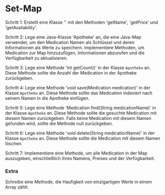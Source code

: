 # Set-Map

Schritt 1: Erstellt eine Klasse '' mit den Methoden 'getName', 'getPrice' und 'getAvailability'.

Schritt 2: Lege eine Java-Klasse 'Apotheke' an, die eine Java-Map verwendet, um den Medication Namen als Schlüssel und deren Informationen als Werte zu speichern. Implementiere Methoden, um Medication zur Map hinzuzufügen, Informationen abzurufen und die Verfügbarkeit zu aktualisieren.

Schritt 3: Lege eine Methode 'int getCount()' in der Klasse `Apotheke` an. Diese Methode sollte die Anzahl der Medication in der Apotheke zurückgeben.

Schritt 4: Lege eine Methode 'void save(Medication medication)' in der Klasse `Apotheke` an. Diese Methode sollte das Medication indexiert nach seinem Namen in die Apotheke einfügen.

Schritt 5: Lege eine Methode 'Medication find(String medicationName)' in der Klasse `Apotheke` an. Diese Methode sollte die gesuchte Medication mit diesem Namen zurückgeben. Falls keine Medication mit diesem Namen gefunden wird, sollte die Methode null zurückgeben.

Schritt 6: Lege eine Methode 'void delete(String medicationName)' in der Klasse `Apotheke` an. Diese Methode sollte die Medication mit diesem Namen löschen.

Schritt 7: Implementiere eine Methode, um alle Medication in der Map auszugeben, einschließlich ihres Namens, Preises und der Verfügbarkeit.

### Extra
Schreibe eine Methode, die Haufigkeit von einzigartigen Werte in einem Array zählt.
